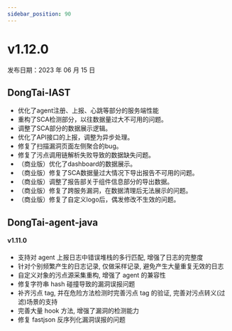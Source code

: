 ```yaml
---
sidebar_position: 90
---
```


# v1.12.0

发布日期：2023 年 06 月 15 日

## **DongTai-IAST**

* 优化了agent注册、上报、心跳等部分的服务端性能
* 重构了SCA检测部分，以往数据量过大不可用的问题。
* 调整了SCA部分的数据展示逻辑。
* 优化了API接口的上报，调整为异步处理。
* 修复了扫描漏洞页面左侧聚合的bug。
* 修复了污点调用链解析失败导致的数据缺失问题。
* （商业版）优化了dashboard的数据展示。
* （商业版）修复了SCA数据量过大情况下导出报告不可用的问题。
* （商业版）调整了报告部关于组件信息部分的导出数据。
* （商业版）修复了跨服务漏洞，在数据清理后无法展示的问题。
* （商业版）修复了自定义logo后，偶发修改不生效的问题。


## **DongTai-agent-java**

#### v1.11.0

* 支持对 agent 上报日志中错误堆栈的多行匹配, 增强了日志的完整度
* 针对个别频繁产生的日志记录, 仅做采样记录, 避免产生大量重复无效的日志
* 自定义对象的污点源采集重构, 增强了 agent 的兼容性
* 修复字符串 hash 碰撞导致的漏洞误报问题
* 补齐污点 tag, 并在危险方法检测时完善污点 tag 的验证, 完善对污点转义(过滤)场景的支持
* 完善大量 hook 方法, 增强了漏洞的检测能力
* 修复 fastjson 反序列化漏洞误报的问题
